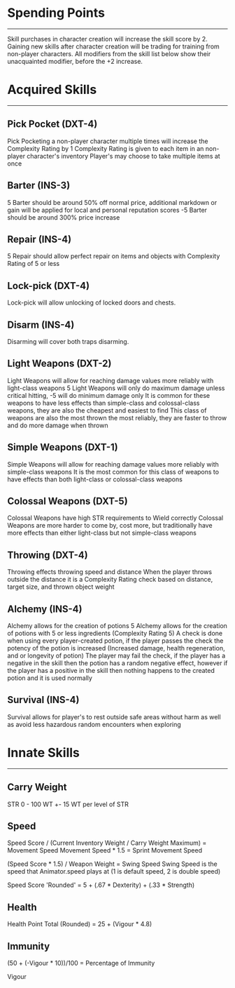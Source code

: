 # Spending Points
---
Skill purchases in character creation will increase the skill score by 2. Gaining new skills after character creation will be trading for training from non-player characters. All modifiers from the skill list below show their unacquainted modifier, before the +2 increase.

# Acquired Skills
---
## Pick Pocket (DXT-4)
Pick Pocketing a non-player character multiple times will increase the Complexity Rating by 1
Complexity Rating is given to each item in an non-player character's inventory
Player's may choose to take multiple items at once

## Barter (INS-3)
5 Barter should be around 50% off normal price, additional markdown or gain will be applied for local and personal reputation scores
-5 Barter should be around 300% price increase

## Repair (INS-4)
5 Repair should allow perfect repair on items and objects with Complexity Rating of 5 or less

## Lock-pick (DXT-4)
Lock-pick will allow unlocking of locked doors and chests.

## Disarm (INS-4)
Disarming will cover both traps disarming.

## Light Weapons (DXT-2)
Light Weapons will allow for reaching damage values more reliably with light-class weapons
5 Light Weapons will only do maximum damage unless critical hitting, -5 will do minimum damage only
It is common for these weapons to have less effects than simple-class and colossal-class weapons, they are also the cheapest and easiest to find
This class of weapons are also the most thrown the most reliably, they are faster to throw and do more damage when thrown

## Simple Weapons (DXT-1)
Simple Weapons will allow for reaching damage values more reliably with simple-class weapons
It is the most common for this class of weapons to have effects than both light-class or colossal-class weapons

## Colossal Weapons (DXT-5)
Colossal Weapons have high STR requirements to Wield correctly
Colossal Weapons are more harder to come by, cost more, but traditionally have more effects than either light-class but not simple-class weapons

## Throwing (DXT-4)
Throwing effects throwing speed and distance
When the player throws outside the distance it is a Complexity Rating check based on distance, target size, and thrown object weight

## Alchemy (INS-4)
Alchemy allows for the creation of potions
5 Alchemy allows for the creation of potions with 5 or less ingredients (Complexity Rating 5)
A check is done when using every player-created potion, if the player passes the check the potency of the potion is increased (Increased damage, health regeneration, and or longevity of potion)
The player may fail the check, if the player has a negative in the skill then the potion has a random negative effect, however if the player has a positive in the skill then nothing happens to the created potion and it is used normally

## Survival (INS-4)
Survival allows for player's to rest outside safe areas without harm as well as avoid less hazardous random encounters when exploring

# Innate Skills
---
## Carry Weight
STR 0 - 100 WT
+- 15 WT per level of STR

## Speed
Speed Score / (Current Inventory Weight / Carry Weight Maximum) = Movement Speed
Movement Speed * 1.5 = Sprint Movement Speed

(Speed Score * 1.5) / Weapon Weight = Swing Speed
Swing Speed is the speed that Animator.speed plays at (1 is default speed, 2 is double speed)

Speed Score 'Rounded' = 5 + (.67 * Dexterity) + (.33 * Strength)

## Health
Health Point Total (Rounded) = 25 + (Vigour * 4.8)

## Immunity
(50 + (-Vigour * 10))/100 = Percentage of Immunity

Vigour